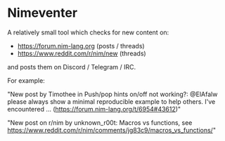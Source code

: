 # Nimeventer

A relatively small tool which checks for new content on:
- https://forum.nim-lang.org (posts / threads)
- https://www.reddit.com/r/nim/new (threads)

and posts them on Discord / Telegram / IRC.

For example: 

"New post by Timothee in Push/pop hints on/off not working?: @ElAfalw please always show a minimal reproducible example to help others.   I've encountered ... (https://forum.nim-lang.org/t/6954#43612)"

"New post on r/nim by unknown_r00t: Macros vs functions, see https://www.reddit.com/r/nim/comments/jg83c9/macros_vs_functions/"